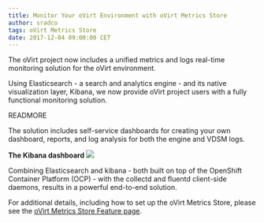 ```yaml
---
title: Monitor Your oVirt Environment with oVirt Metrics Store
author: sradco
tags: oVirt Metrics Store
date: 2017-12-04 09:00:00 CET
---
```


The oVirt project now includes a unified metrics and logs real-time monitoring solution for the oVirt environment.

Using Elasticsearch - a search and analytics engine - and its native visualization layer, Kibana, we now provide oVirt project users with a fully functional monitoring solution.

READMORE

The solution includes self-service dashboards for creating your own dashboard, reports, and log analysis for both the engine and VDSM logs.

**The Kibana dashboard**
![](/images/Kibana_dashboard.png)

Combining Elasticsearch and kibana - both built on top of the OpenShift Container Platform (OCP) - with the collectd and fluentd client-side daemons, results in a powerful end-to-end solution.

For additional details, including how to set up the oVirt Metrics Store, please see the [oVirt Metrics Store Feature page](/develop/release-management/features/metrics/metrics-store/).
